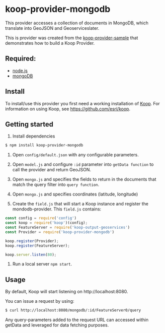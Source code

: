 # koop-provider-mongodb

This provider accesses a collection of documents in MongoDB, which translate into GeoJSON and Geoserviceslater.

This is provider was created from the [koop-provider-sample](https://github.com/koopjs/koop-provider-sample) that demonstrates how to build a Koop Provider.

## Required:
- [node.js](https://nodejs.org/es/)
- [mongoDB](https://docs.mongodb.com/manual/installation/)

## Install
To install/use this provider you first need a working installation of [Koop](https://github.com/Esri/koop). For information on using Koop, see https://github.com/esri/koop.

## Getting started

1. Install dependencies
```sh
$ npm install koop-provider-mongodb
```
1. Open `config/default.json` with any configurable parameters.

1. Open `model.js` and configure `:id` parameter into `getData function` to call the provider and return GeoJSON.

1. Open `mongo.js` and specifies the fields to return in the documents that match the query filter into `query function`.
1. Open `mongo.js` and specifies coordinates (latitude, longitude)

1. Create the `field.js` that will start a Koop instance and register the mondodb-provider.
This `field.js` contains:
 ```js
 const config = require('config')
 const koop = require('koop')(config);
 const FeatureServer = require('koop-output-geoservices')
 const Provider = require('koop-provider-mongodb')

 koop.register(Provider);
 koop.register(FeatureServer);

 koop.server.listen(80);
 ```

1. Run a local server `npm start`.

## Usage

By default, Koop will start listening on http://localhost:8080.

You can issue a request by using:

```sh
$ curl http://localhost:8080/mongodb/:id/FeatureServer0/query
```

Any query-parameters added to the request URL can accessed within getData and leveraged for data fetching purposes.
